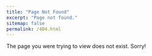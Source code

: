 ```yaml
---
title: "Page Not Found"
excerpt: "Page not found."
sitemap: false
permalink: /404.html
---
```


The page you were trying to view does not exist. Sorry!
